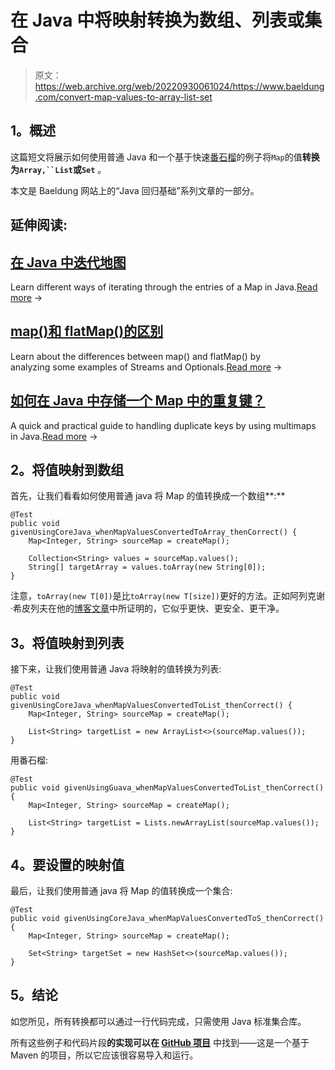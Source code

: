 # 在 Java 中将映射转换为数组、列表或集合

> 原文：<https://web.archive.org/web/20220930061024/https://www.baeldung.com/convert-map-values-to-array-list-set>

## **1。概述**

这篇短文将展示如何使用普通 Java 和一个基于快速[番石榴](https://web.archive.org/web/20221126213349/https://code.google.com/p/guava-libraries/ "The Google Guava Library")的例子将`Map`的值**转换为`Array,``List`或`Set`** 。

本文是 Baeldung 网站上的“Java 回归基础”系列文章的一部分。

## 延伸阅读:

## [在 Java 中迭代地图](/web/20221126213349/https://www.baeldung.com/java-iterate-map)

Learn different ways of iterating through the entries of a Map in Java.[Read more](/web/20221126213349/https://www.baeldung.com/java-iterate-map) →

## [map()和 flatMap()的区别](/web/20221126213349/https://www.baeldung.com/java-difference-map-and-flatmap)

Learn about the differences between map() and flatMap() by analyzing some examples of Streams and Optionals.[Read more](/web/20221126213349/https://www.baeldung.com/java-difference-map-and-flatmap) →

## [如何在 Java 中存储一个 Map 中的重复键？](/web/20221126213349/https://www.baeldung.com/java-map-duplicate-keys)

A quick and practical guide to handling duplicate keys by using multimaps in Java.[Read more](/web/20221126213349/https://www.baeldung.com/java-map-duplicate-keys) →

## **2。将值映射到数组**

首先，让我们看看如何使用普通 java 将 Map 的值转换成一个数组**:**

```
@Test
public void givenUsingCoreJava_whenMapValuesConvertedToArray_thenCorrect() {
    Map<Integer, String> sourceMap = createMap();

    Collection<String> values = sourceMap.values();
    String[] targetArray = values.toArray(new String[0]);
}
```

注意，`toArray(new T[0])`是比`toArray(new T[size])`更好的方法。正如阿列克谢·希皮列夫在他的[博客文章](https://web.archive.org/web/20221126213349/https://shipilev.net/blog/2016/arrays-wisdom-ancients/#_conclusion)中所证明的，它似乎更快、更安全、更干净。

## **3。将值映射到列表**

接下来，让我们使用普通 Java 将映射的值转换为列表:

```
@Test
public void givenUsingCoreJava_whenMapValuesConvertedToList_thenCorrect() {
    Map<Integer, String> sourceMap = createMap();

    List<String> targetList = new ArrayList<>(sourceMap.values());
}
```

用番石榴:

```
@Test
public void givenUsingGuava_whenMapValuesConvertedToList_thenCorrect() {
    Map<Integer, String> sourceMap = createMap();

    List<String> targetList = Lists.newArrayList(sourceMap.values());
}
```

## **4。要设置的映射值**

最后，让我们使用普通 java 将 Map 的值转换成一个集合:

```
@Test
public void givenUsingCoreJava_whenMapValuesConvertedToS_thenCorrect() {
    Map<Integer, String> sourceMap = createMap();

    Set<String> targetSet = new HashSet<>(sourceMap.values());
}
```

## **5。结论**

如您所见，所有转换都可以通过一行代码完成，只需使用 Java 标准集合库。

所有这些例子和代码片段**的实现可以在 [GitHub 项目](https://web.archive.org/web/20221126213349/https://github.com/eugenp/tutorials/tree/master/core-java-modules/core-java-collections-conversions "Conversion examples over on github")** 中找到——这是一个基于 Maven 的项目，所以它应该很容易导入和运行。